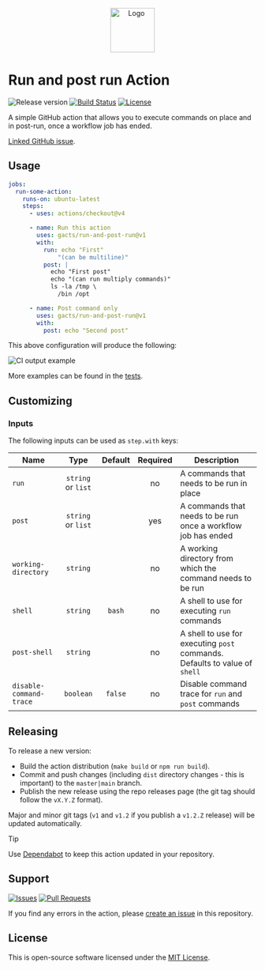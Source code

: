 <p align="center">
  <img src="https://avatars.githubusercontent.com/u/44036562?s=200&v=4" alt="Logo" width="90" />
</p>

# Run and post run Action

![Release version][badge_release_version]
[![Build Status][badge_build]][link_build]
[![License][badge_license]][link_license]

A simple GitHub action that allows you to execute commands on place and in post-run, once a workflow job has ended.

[Linked GitHub issue][community_issue].

## Usage

```yaml
jobs:
  run-some-action:
    runs-on: ubuntu-latest
    steps:
      - uses: actions/checkout@v4

      - name: Run this action
        uses: gacts/run-and-post-run@v1
        with:
          run: echo "First"
              "(can be multiline)"
          post: |
            echo "First post"
            echo "(can run multiply commands)"
            ls -la /tmp \
              /bin /opt

      - name: Post command only
        uses: gacts/run-and-post-run@v1
        with:
          post: echo "Second post"
```

This above configuration will produce the following:

![CI output example](https://github.com/gacts/run-and-post-run/assets/7326800/a73d2138-c773-494a-9922-2ae182ba87d5)

More examples can be found in the [tests](./.github/workflows/tests.yml).

## Customizing

### Inputs

The following inputs can be used as `step.with` keys:

| Name                    |        Type        | Default | Required | Description                                                                |
|-------------------------|:------------------:|:-------:|:--------:|----------------------------------------------------------------------------|
| `run`                   | `string` or `list` |         |    no    | A commands that needs to be run in place                                   |
| `post`                  | `string` or `list` |         |   yes    | A commands that needs to be run once a workflow job has ended              |
| `working-directory`     |      `string`      |         |    no    | A working directory from which the command needs to be run                 |
| `shell`                 |      `string`      | `bash`  |    no    | A shell to use for executing `run` commands                                |
| `post-shell`            |      `string`      |         |    no    | A shell to use for executing `post` commands. Defaults to value of `shell` |
| `disable-command-trace` |     `boolean`      | `false` |    no    | Disable command trace for `run` and `post` commands                        |

## Releasing

To release a new version:

- Build the action distribution (`make build` or `npm run build`).
- Commit and push changes (including `dist` directory changes - this is important) to the `master|main` branch.
- Publish the new release using the repo releases page (the git tag should follow the `vX.Y.Z` format).

Major and minor git tags (`v1` and `v1.2` if you publish a `v1.2.Z` release) will be updated automatically.

> [!TIP]
> Use [Dependabot](https://bit.ly/45zwLL1) to keep this action updated in your repository.

## Support

[![Issues][badge_issues]][link_issues]
[![Pull Requests][badge_pulls]][link_pulls]

If you find any errors in the action, please [create an issue][link_create_issue] in this repository.

## License

This is open-source software licensed under the [MIT License][link_license].

[badge_build]:https://img.shields.io/github/actions/workflow/status/gacts/run-and-post-run/tests.yml?branch=main&maxAge=30
[badge_release_version]:https://img.shields.io/github/release/gacts/run-and-post-run.svg?maxAge=30
[badge_license]:https://img.shields.io/github/license/gacts/run-and-post-run.svg?longCache=true
[badge_release_date]:https://img.shields.io/github/release-date/gacts/run-and-post-run.svg?maxAge=180
[badge_commits_since_release]:https://img.shields.io/github/commits-since/gacts/run-and-post-run/latest.svg?maxAge=45
[badge_issues]:https://img.shields.io/github/issues/gacts/run-and-post-run.svg?maxAge=45
[badge_pulls]:https://img.shields.io/github/issues-pr/gacts/run-and-post-run.svg?maxAge=45

[link_build]:https://github.com/gacts/run-and-post-run/actions
[link_license]:https://github.com/gacts/run-and-post-run/blob/main/LICENSE
[link_issues]:https://github.com/gacts/run-and-post-run/issues
[link_create_issue]:https://github.com/gacts/run-and-post-run/issues/new
[link_pulls]:https://github.com/gacts/run-and-post-run/pulls

[community_issue]:https://github.com/orgs/community/discussions/26743
